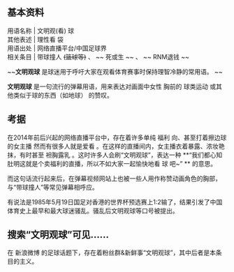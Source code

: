 **基本资料**  
---  
用语名称  |  文明观(看)  球   
其他表述  |  理性看  袋   
用语出处  |  网络直播平台/中国足球界   
相关条目  |  带球撞人  ~~(篮球等)~~ 、 ~~ 死或生  ~~ 、 ~~ RNM退钱  ~~  
  
~~**文明观球** 是球迷用于呼吁大家在观看体育赛事时保持理智冷静的常用语。 ~~

**文明观球** 是一句流行的弹幕用语，用来表达对画面中女性  胸前的  球类运动  或其他类似于球的东西（如地球）  的赞叹。

##  考据

在2014年前后兴起的网络直播平台中，存在着许多单纯  福利  向、甚至打着擦边球的女主播  然而有很多人就是爱看
。在这样的直播间内，女主播衣着暴露、浓妆艳抹，有时甚至  袒胸露乳  。这时许多人会刷“文明观球”，表达一种
**“我们都心知肚明这就是个卖福利的直播，所以不如大家一起愉快地看 球  吧~” ** 的意思。

而这句话流行起来后，在弹幕视频网站上也被一些人用作称赞动画角色的胸部，与“带球撞人”等常见弹幕相呼应。

有说法是1985年5月19日国足对香港的世界杯预选赛上1:2输了，结果引发了中国体育史上最早和最大球迷骚乱。骚乱后文明观球等口号被提出。

搜索“文明观球”可见……  
---  
  

在  新浪微博  的足球话题下，存在着粉丝群&新鲜事“文明观球”，其中后者是本条目的主义。  
  
  